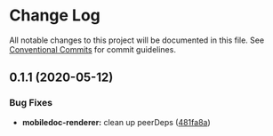 # Change Log

All notable changes to this project will be documented in this file.
See [Conventional Commits](https://conventionalcommits.org) for commit guidelines.

## 0.1.1 (2020-05-12)


### Bug Fixes

* **mobiledoc-renderer:** clean up peerDeps ([481fa8a](https://github.com/wingscms/wings/commit/481fa8abcd61a9d9c310e18137ef5f3c3c25d9b0))
